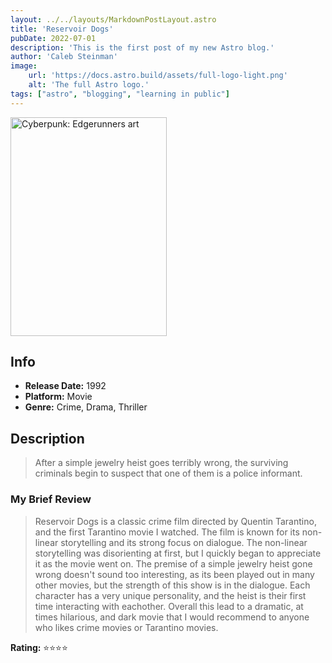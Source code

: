 ```yaml
---
layout: ../../layouts/MarkdownPostLayout.astro
title: 'Reservoir Dogs'
pubDate: 2022-07-01
description: 'This is the first post of my new Astro blog.'
author: 'Caleb Steinman'
image:
    url: 'https://docs.astro.build/assets/full-logo-light.png'
    alt: 'The full Astro logo.'
tags: ["astro", "blogging", "learning in public"]
---
```


<img src="https://m.media-amazon.com/images/M/MV5BZmExNmEwYWItYmQzOS00YjA5LTk2MjktZjEyZDE1Y2QxNjA1XkEyXkFqcGdeQXVyMTQxNzMzNDI@._V1_FMjpg_UX1000_.jpg" 
        alt= "Cyberpunk: Edgerunners art" width="250" height="350">

## Info
- **Release Date:** 1992
- **Platform:** Movie
- **Genre:** Crime, Drama, Thriller

## Description
> After a simple jewelry heist goes terribly wrong, the surviving criminals begin to suspect that one of them is a police informant.

### My Brief Review
> Reservoir Dogs is a classic crime film directed by Quentin Tarantino, and the first Tarantino movie I watched. The film is known for its non-linear storytelling and its strong focus on dialogue. The non-linear storytelling was disorienting at first, but I quickly began to appreciate it as the movie went on. The premise of a simple jewelry heist gone wrong doesn't sound too interesting, as its been played out in many other movies, but the strength of this show is in the dialogue. Each character has a very unique personality, and the heist is their first time interacting with eachother. Overall this lead to a dramatic, at times hilarious, and dark movie that I would recommend to anyone who likes crime movies or Tarantino movies.

**Rating:** ⭐️⭐️⭐️⭐️